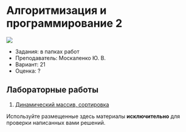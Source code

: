 # Алгоритмизация и программирование 2

![](https://img.shields.io/badge/Programming%20lang-Java-informational?style=flat-square&logo=Java&logoColor=white&color=5194f0)

- Задания: в папках работ
- Преподаватель: Москаленко Ю. В.
- Вариант: 21
- Оценка: ?

## Лабораторные работы
1. [Динамический массив, сортировка](google.com)

Используйте размещенные здесь материалы **исключительно** для проверки написанных вами решений.

